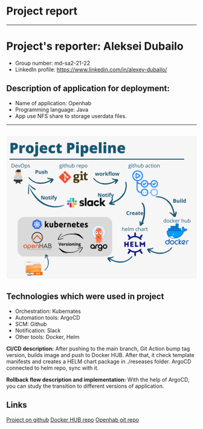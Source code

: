 # Project report
---
# Project's reporter: Aleksei Dubailo
- Group number: md-sa2-21-22
- LinkedIn profile: https://www.linkedin.com/in/alexey-dubailo/

## Description of application for deployment:

- Name of application: Openhab
- Programming language: Java
- App use NFS share to storage userdata files.

---
![pipeline](./pipeline.png)
---
## Technologies which were used in project

- Orchestration: Kubernates
- Automation tools: ArgoCD
- SCM: Github
- Notification: Slack
- Other tools: Docker, Helm

**CI/CD description:**  After pushing to the main branch, Git Action bump tag version, builds image and push to Docker HUB.
After that, it check template manifests and creates a HELM chart package in ./reseases folder.
ArgoCD connected to helm repo, sync with it.

**Rollback flow description and implementation:**
With the help of ArgoCD, you can study the transition to different versions of application.

## Links

[Project on github](https://github.com/AlexeyAsgard/project)
[Docker HUB repo](https://hub.docker.com/repository/docker/alexeyby/openhab/general)
[Openhab git repo](https://github.com/openhab/openhab-docker)

